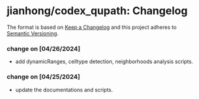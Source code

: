 # jianhong/codex_qupath: Changelog

The format is based on [Keep a Changelog](https://keepachangelog.com/en/1.0.0/)
and this project adheres to [Semantic Versioning](https://semver.org/spec/v2.0.0.html).

### change on [04/26/2024]

- add dynamicRanges, celltype detection, neighborhoods analysis scripts.

### change on [04/25/2024]

- update the documentations and scripts.
